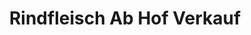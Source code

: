 ---
title: "Rindfleisch Ab Hof Verkauf"
url: /grossmugl/rindfleisch-ab-hof-verkauf/
shop: Hofladen
---